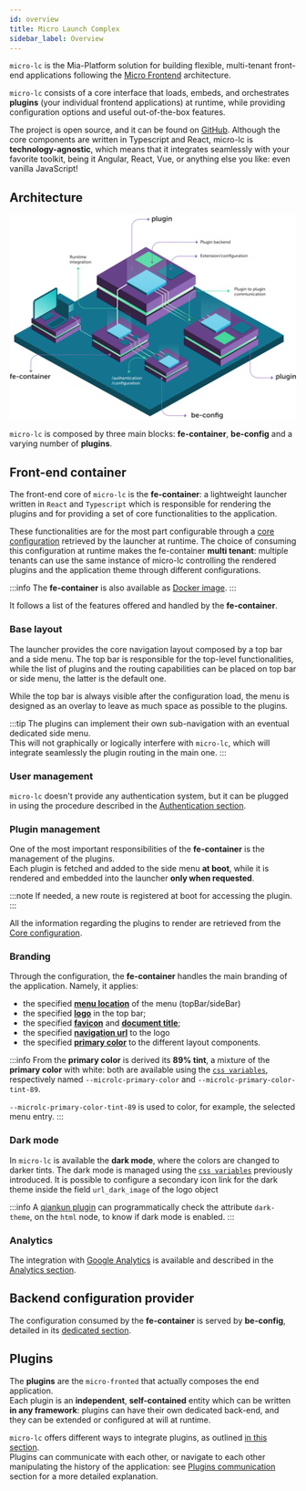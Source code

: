 ```yaml
---
id: overview
title: Micro Launch Complex
sidebar_label: Overview
---
```


`micro-lc` is the Mia-Platform solution for building flexible, multi-tenant front-end applications following the
[Micro Frontend](https://micro-frontends.org/) architecture.

`micro-lc` consists of a core interface that loads, embeds, and orchestrates **plugins** (your individual frontend
applications) at runtime, while providing configuration options and useful out-of-the-box features.

The project is open source, and it can be found on [GitHub](https://github.com/mia-platform/micro-lc). Although the
core components are written in Typescript and React, micro-lc is **technology-agnostic**, which means that it integrates
seamlessly with your favorite toolkit, being it Angular, React, Vue, or anything else you like: even vanilla JavaScript!

## Architecture

![Architecture](../img/microlc_architecture.png)

`micro-lc` is composed by three main blocks: **fe-container**, **be-config** and a varying number
of **plugins**.

## Front-end container

The front-end core of `micro-lc` is the **fe-container**: a lightweight launcher written in `React` and `Typescript` which is
responsible for rendering the plugins and for providing a set of core functionalities to the application.

These functionalities are for the most part configurable through a [core configuration](core_configuration.md)
retrieved by the launcher at runtime. The choice of consuming this configuration at runtime makes the fe-container
**multi tenant**: multiple tenants can use the same instance of micro-lc controlling the rendered plugins and the
application theme through different configurations.

:::info
The **fe-container** is also available as [Docker image](https://hub.docker.com/r/miaplatform/micro-lc).
:::

It follows a list of the features offered and handled by the **fe-container**.

### Base layout

The launcher provides the core navigation layout composed by a top bar and a side menu. The top bar is responsible for
the top-level functionalities, while the list of plugins and the routing capabilities can be placed on top bar or side menu, 
the latter is the default one.

While the top bar is always visible after the configuration load, the menu is designed as an overlay to leave as much space as possible to the
plugins.

:::tip
The plugins can implement their own sub-navigation with an eventual dedicated side menu.  
This will not graphically or logically interfere with `micro-lc`, which will integrate seamlessly the plugin routing in the main one.
:::

### User management

`micro-lc` doesn't provide any authentication system, but it can be plugged in using the procedure described in the [Authentication section](./authentication.md).

### Plugin management

One of the most important responsibilities of the **fe-container** is the management of the plugins.  
Each plugin is fetched and added to the side menu **at boot**, while it is rendered and embedded into the launcher **only when requested**.

:::note
If needed, a new route is registered at boot for accessing the plugin.
:::

All the information regarding the plugins to render are retrieved from the [Core configuration](core_configuration.md).

### Branding

Through the configuration, the **fe-container** handles the main branding of the application. Namely, it applies:

- the specified **[menu location](core_configuration#menulocation)** of the menu (topBar/sideBar)
- the specified **[logo](core_configuration#logo)** in the top bar;
- the specified **[favicon](core_configuration#favicon)** and **[document title](core_configuration#pagetitle)**;
- the specified **[navigation url](core_configuration#navigation_url)** to the logo
- the specified **[primary color](core_configuration#primarycolor)** to the different layout components.

:::info
From the **primary color** is derived its **89% tint**, a mixture of the **primary color** with white: both are available using
the [`css variables`](https://developer.mozilla.org/en-US/docs/Web/CSS/Using_CSS_custom_properties),
respectively named `--microlc-primary-color` and `--microlc-primary-color-tint-89`.

`--microlc-primary-color-tint-89` is used to color, for example, the selected menu entry.
:::

### Dark mode

In `micro-lc` is available the **dark mode**, where the colors are changed to darker tints.
The dark mode is managed using the [`css variables`](https://developer.mozilla.org/en-US/docs/Web/CSS/Using_CSS_custom_properties)
previously introduced.
It is possible to configure a secondary icon link for the dark theme inside the field `url_dark_image` of the logo object

:::info
A [qiankun plugin](plugin_configuration.md#qiankun-plugin) can programmatically check the attribute `dark-theme`,
on the `html` node, to know if dark mode is enabled.
:::

### Analytics

The integration with [Google Analytics](https://analytics.google.com/) is available and described in the [Analytics section](analytics.md).

## Backend configuration provider

The configuration consumed by the **fe-container** is served by **be-config**, detailed in its [dedicated section](backend.md).

## Plugins

The **plugins** are the `micro-fronted` that actually composes the end application.  
Each plugin is an **independent**, **self-contained** entity which can be written **in any framework**:
plugins can have their own dedicated back-end, and they can be extended or configured at will at runtime.

`micro-lc` offers different ways to integrate plugins, as outlined [in this section](plugin_configuration.md).  
Plugins can communicate with each other, or navigate to each other manipulating the history of the application:
see [Plugins communication](plugin_configuration.md#plugin-communication) section for a more detailed explanation.
